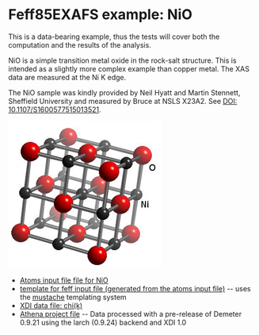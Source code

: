 # Feff85EXAFS example: NiO

This is a data-bearing example, thus the tests will cover both the
computation and the results of the analysis.

NiO is a simple transition metal oxide in the rock-salt structure.
This is intended as a slightly more complex example than copper metal.
The XAS data are measured at the Ni K edge.

The NiO sample was kindly provided by Neil Hyatt and Martin Stennett,
Sheffield University and measured by Bruce at NSLS X23A2.
See [DOI: 10.1107/S1600577515013521](https://doi.org/10.1107/S1600577515013521).

![Ball and stick figure of rock-salt NiO](NiO.png)

* [Atoms input file file for NiO](NiO_atoms.inp)
* [template for feff input file (generated from the atoms input file)](NiO.mustache) -- uses the [mustache](http://mustache.github.io/) templating system
* [XDI data file: chi(k)](NiO.chik)
* [Athena project file](NiO.prj) -- Data processed with a pre-release of Demeter 0.9.21 using the larch (0.9.24) backend and XDI 1.0

